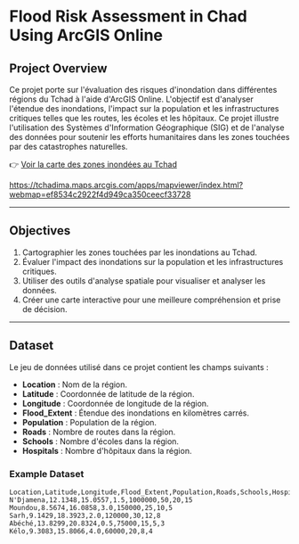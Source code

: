 # Flood Risk Assessment in Chad Using ArcGIS Online

## Project Overview

Ce projet porte sur l'évaluation des risques d'inondation dans différentes régions du Tchad à l'aide d'ArcGIS Online. L'objectif est d'analyser l'étendue des inondations, l'impact sur la population et les infrastructures critiques telles que les routes, les écoles et les hôpitaux. Ce projet illustre l'utilisation des Systèmes d'Information Géographique (SIG) et de l'analyse des données pour soutenir les efforts humanitaires dans les zones touchées par des catastrophes naturelles.

👉 [Voir la carte des zones inondées au Tchad](https://www.arcgis.com/home/webmap/viewer.html?webmap=ef8534c2922f4d949ca350ceecf33728)

https://tchadima.maps.arcgis.com/apps/mapviewer/index.html?webmap=ef8534c2922f4d949ca350ceecf33728

---

## Objectives

1. Cartographier les zones touchées par les inondations au Tchad.
2. Évaluer l'impact des inondations sur la population et les infrastructures critiques.
3. Utiliser des outils d'analyse spatiale pour visualiser et analyser les données.
4. Créer une carte interactive pour une meilleure compréhension et prise de décision.

---

## Dataset

Le jeu de données utilisé dans ce projet contient les champs suivants :

- **Location** : Nom de la région.
- **Latitude** : Coordonnée de latitude de la région.
- **Longitude** : Coordonnée de longitude de la région.
- **Flood_Extent** : Étendue des inondations en kilomètres carrés.
- **Population** : Population de la région.
- **Roads** : Nombre de routes dans la région.
- **Schools** : Nombre d'écoles dans la région.
- **Hospitals** : Nombre d'hôpitaux dans la région.

### Example Dataset

```csv
Location,Latitude,Longitude,Flood_Extent,Population,Roads,Schools,Hospitals
N'Djamena,12.1348,15.0557,1.5,1000000,50,20,15
Moundou,8.5674,16.0858,3.0,150000,25,10,5
Sarh,9.1429,18.3923,2.0,120000,30,12,8
Abéché,13.8299,20.8324,0.5,75000,15,5,3
Kélo,9.3083,15.8066,4.0,60000,20,8,4
